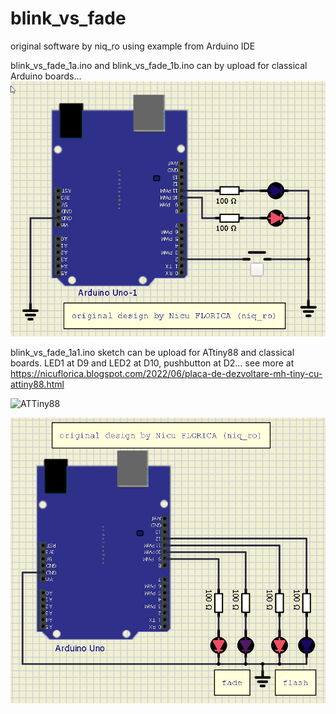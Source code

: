 # blink_vs_fade
original software by niq_ro using example from Arduino IDE

blink_vs_fade_1a.ino and blink_vs_fade_1b.ino can by upload for classical Arduino boards...
![schematic](https://github.com/tehniq3/blink_vs_fade/blob/main/schematic_2leds_1button.png)

blink_vs_fade_1a1.ino sketch can be upload for ATtiny88 and classical boards.
LED1 at D9 and LED2 at D10, pushbutton at D2... see more at https://nicuflorica.blogspot.com/2022/06/placa-de-dezvoltare-mh-tiny-cu-attiny88.html

![ATTiny88](https://blogger.googleusercontent.com/img/b/R29vZ2xl/AVvXsEj4uCxS3FNxUiAY1Xq01V2RtPMPHu0p_eUfusvU7-CZfISQUG2kyTKh6UgTSijIGeO5FP0gK5hTVeoaT6kZqNF7CInucTFpYzcFxsYKsrv5gKcsCo81jDbMdYAZ86coXEoarYDHZ-RNI0K039M4O-LwiFUfR4kbQwKkmeqUrgE7_8xYnTI2QCUPn3cLGw/s2025/89062312-803fa100-d366-11ea-9142-69c36b0ca764.png)

![2fade + 2fade leds](https://github.com/tehniq3/blink_vs_fade/blob/main/schematic_2fade_2flash.png)
